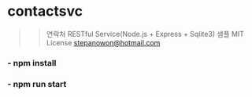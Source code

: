 # contactsvc
>>연락처 RESTful Service(Node.js + Express + Sqlite3) 샘플
>>MIT License 
>>stepanowon@hotmail.com


### - npm install
### - npm run start


